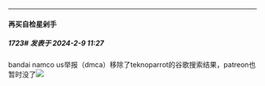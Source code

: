 *****

####  再买自检星剁手  
##### 1723#       发表于 2024-2-9 11:27

bandai namco us举报（dmca）移除了teknoparrot的谷歌搜索结果，patreon也暂时没了<img src="https://static.saraba1st.com/image/smiley/face2017/067.png" referrerpolicy="no-referrer">

